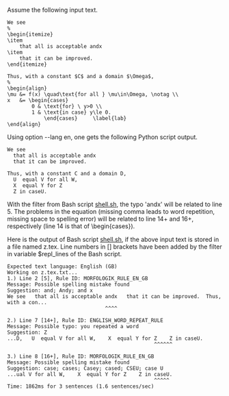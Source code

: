 Assume the following input text.
```
We see
%
\begin{itemize}
\item
    that all is acceptable andx
\item
    that it can be improved.
\end{itemize}

Thus, with a constant $C$ and a domain $\Omega$,
%
\begin{align}
\mu &= f(x) \quad\text{for all } \mu\in\Omega, \notag \\
x   &= \begin{cases}
        0 & \text{for} \ y>0 \\
        1 & \text{in case} y\le 0.
            \end{cases}     \label{lab}
\end{align}
```
Using option --lang en, one gets the following Python script output.
```
We see
  that all is acceptable andx
  that it can be improved.

Thus, with a constant C and a domain D,
  U  equal V for all W, 
  X  equal Y for Z 
  Z in caseU. 
```
With the filter from Bash script [shell.sh](shell.sh), the typo 'andx'
will be related to line 5.
The problems in the equation (missing comma leads to word repetition,
missing space to spelling error) will be related to line 14+ and 16+,
respectively (line 14 is that of \\begin\{cases\}).

Here is the output of Bash script [shell.sh](shell.sh), if the above input
text is stored in a file named z.tex.
Line numbers in \[\] brackets have been added by the filter in variable
\$repl\_lines of the Bash script.
```
Expected text language: English (GB)
Working on z.tex.txt...
1.) Line 2 [5], Rule ID: MORFOLOGIK_RULE_EN_GB
Message: Possible spelling mistake found
Suggestion: and; Andy; and x
We see   that all is acceptable andx   that it can be improved.  Thus, with a con...
                                ^^^^                                             

2.) Line 7 [14+], Rule ID: ENGLISH_WORD_REPEAT_RULE
Message: Possible typo: you repeated a word
Suggestion: Z
...D,   U  equal V for all W,    X  equal Y for Z    Z in caseU.  
                                                ^^^^^^            

3.) Line 8 [16+], Rule ID: MORFOLOGIK_RULE_EN_GB
Message: Possible spelling mistake found
Suggestion: case; cases; Casey; cased; CSEU; case U
...ual V for all W,    X  equal Y for Z    Z in caseU.  
                                                ^^^^^   
Time: 1862ms for 3 sentences (1.6 sentences/sec)
```
